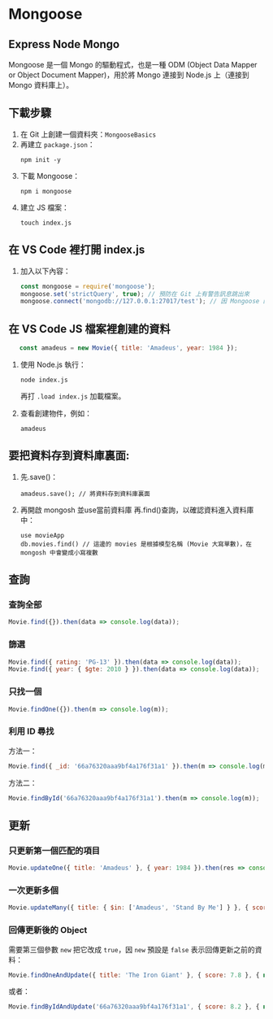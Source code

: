 
# Mongoose

## Express Node Mongo
Mongoose 是一個 Mongo 的驅動程式，也是一種 ODM (Object Data Mapper or Object Document Mapper)，用於將 Mongo 連接到 Node.js 上（連接到 Mongo 資料庫上）。

## 下載步驟
1. 在 Git 上創建一個資料夾：`MongooseBasics`
2. 再建立 `package.json`：
   ```
   npm init -y
   ```
3. 下載 Mongoose：
   ```
   npm i mongoose
   ```
4. 建立 JS 檔案：
   ```
   touch index.js
   ```

## 在 VS Code 裡打開 index.js
1. 加入以下內容：
   ```javascript
   const mongoose = require('mongoose');
   mongoose.set('strictQuery', true); // 預防在 Git 上有警告訊息跳出來
   mongoose.connect('mongodb://127.0.0.1:27017/test'); // 因 Mongoose 的預設 port: 27017
   ```

## 在 VS Code JS 檔案裡創建的資料
   ```javascript
      const amadeus = new Movie({ title: 'Amadeus', year: 1984 });
   ```
1. 使用 Node.js 執行：
   ```
   node index.js
   ```
   再打 `.load index.js` 加載檔案。

2. 查看創建物件，例如：
   ```
   amadeus 
   ```


## 要把資料存到資料庫裏面:
1. 先.save()：
   ```
   amadeus.save(); // 將資料存到資料庫裏面
   ```

2. 再開啟 mongosh 並use當前資料庫 再.find()查詢，以確認資料進入資料庫中：
   ```
   use movieApp
   db.movies.find() // 這邊的 movies 是根據模型名稱 (Movie 大寫單數)，在 mongosh 中會變成小寫複數
   ```

## 查詢

### 查詢全部
```javascript
Movie.find({}).then(data => console.log(data));
```

### 篩選
```javascript
Movie.find({ rating: 'PG-13' }).then(data => console.log(data));
Movie.find({ year: { $gte: 2010 } }).then(data => console.log(data));
```

### 只找一個
```javascript
Movie.findOne({}).then(m => console.log(m));
```

### 利用 ID 尋找
方法一：
```javascript
Movie.find({ _id: '66a76320aaa9bf4a176f31a1' }).then(m => console.log(m));
```
方法二：
```javascript
Movie.findById('66a76320aaa9bf4a176f31a1').then(m => console.log(m));
```

## 更新

### 只更新第一個匹配的項目
```javascript
Movie.updateOne({ title: 'Amadeus' }, { year: 1984 }).then(res => console.log(res));
```

### 一次更新多個
```javascript
Movie.updateMany({ title: { $in: ['Amadeus', 'Stand By Me'] } }, { score: 10 }).then(res => console.log(res));
```

### 回傳更新後的 Object
需要第三個參數 `new` 把它改成 `true`，因 `new` 預設是 `false` 表示回傳更新之前的資料：
```javascript
Movie.findOneAndUpdate({ title: 'The Iron Giant' }, { score: 7.8 }, { new: true }).then(m => console.log(m));
```
或者：
```javascript
Movie.findByIdAndUpdate('66a76320aaa9bf4a176f31a1', { score: 8.2 }, { new: true }).then(m => console.log(m));
```
